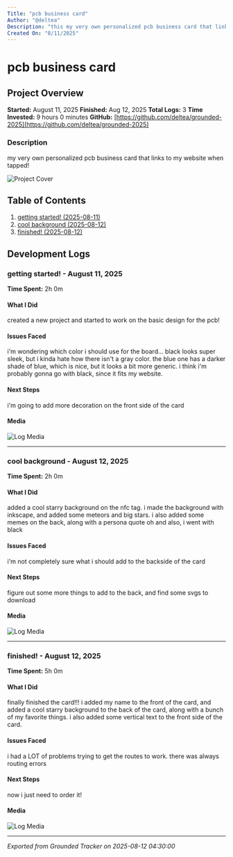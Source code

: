```yaml
---
Title: "pcb business card"
Author: "@deltea"
Description: "this my very own personalized pcb business card that links to my website when tapped!"
Created On: "8/11/2025"
---
```


# pcb business card

## Project Overview

**Started:** August 11, 2025
**Finished:** Aug 12, 2025
**Total Logs:** 3
**Time Invested:** 9 hours 0 minutes
**GitHub:** [https://github.com/deltea/grounded-2025](https://github.com/deltea/grounded-2025)

### Description

my very own personalized pcb business card that links to my website when tapped!

![Project Cover](/images/Screenshot%202025-08-11%20at%206.09.20 PM.png)

## Table of Contents

1. [getting started! (2025-08-11)](#getting-started!-2025-08-11)
2. [cool background (2025-08-12)](#cool-background-2025-08-12)
3. [finished! (2025-08-12)](#finished!-2025-08-12)

## Development Logs

### getting started! - August 11, 2025 <a id="getting-started!-2025-08-11"></a>

**Time Spent:** 2h 0m

#### What I Did

created a new project and started to work on the basic design for the pcb!

#### Issues Faced

i'm wondering which color i should use for the board... black looks super sleek, but i kinda hate how there isn't a gray color. the blue one has a darker shade of blue, which is nice, but it looks a bit more generic. i think i'm probably gonna go with black, since it fits my website.

#### Next Steps

i'm going to add more decoration on the front side of the card

#### Media

![Log Media](https://hc-cdn.hel1.your-objectstorage.com/s/v3/9fdbe90204647e8761030a230c1ab348d4ad274f_tmplzcmq3vj.png)

---

### cool background - August 12, 2025 <a id="cool-background-2025-08-12"></a>

**Time Spent:** 2h 0m

#### What I Did

added a cool starry background on the nfc tag. i made the background with inkscape, and added some meteors and big stars.
i also added some memes on the back, along with a persona quote
oh and also, i went with black

#### Issues Faced

i'm not completely sure what i should add to the backside of the card

#### Next Steps

figure out some more things to add to the back, and find some svgs to download

#### Media

![Log Media](https://hc-cdn.hel1.your-objectstorage.com/s/v3/f03ba76c705728919bb79b6e0bfd11575b8e84b5_tmp3hkaep3o.png)

---

### finished! - August 12, 2025 <a id="finished!-2025-08-12"></a>

**Time Spent:** 5h 0m

#### What I Did

finally finished the card!!! i added my name to the front of the card, and added a cool starry background to the back of the card, along with a bunch of my favorite things. i also added some vertical text to the front side of the card.

#### Issues Faced

i had a LOT of problems trying to get the routes to work. there was always routing errors

#### Next Steps

now i just need to order it!

#### Media

![Log Media](https://hc-cdn.hel1.your-objectstorage.com/s/v3/8e24095c00259e2014d4d0b17e400df1ee23d8a7_tmp2je13geb.png)

---



*Exported from Grounded Tracker on 2025-08-12 04:30:00*
